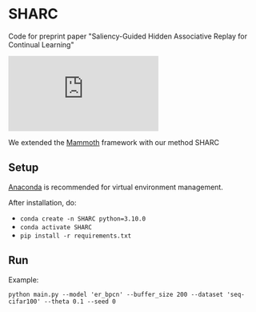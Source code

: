 # SHARC

Code for preprint paper "Saliency-Guided Hidden Associative Replay for Continual Learning"

![sharc_overall.pdf](https://github.com/AlexQilong/SHARC/files/12799633/sharc_overall.pdf)

We extended the [Mammoth](https://github.com/aimagelab/mammoth) framework with our method SHARC

## Setup

[Anaconda](https://www.anaconda.com/download) is recommended for virtual environment management.

After installation, do:
+ `conda create -n SHARC python=3.10.0`
+ `conda activate SHARC`
+ `pip install -r requirements.txt`

## Run

Example:

`python main.py --model 'er_bpcn' --buffer_size 200 --dataset 'seq-cifar100' --theta 0.1 --seed 0`

